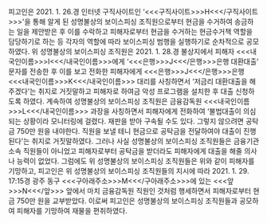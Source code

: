 피고인은 2021. 1. 26.경 인터넷 구직사이트인 ‘<<<구직사이트>>>H<<</구직사이트>>>'을 통해 알게 된 성명불상의 보이스피싱 조직원으로부터 현금을 수거하여 송금하는 일을 제안받은 후 이를 수락하고 피해자로부터 현금을 수거하는 현금수거책 역할을 담당하기로 하는 등 각자의 역할에 따라 보이스피싱 범행을 실행하기로 순차적으로 공모하였다.
위 성명불상의 보이스피싱 조직원은 2021. 1. 28.경 불상지에서 피해자 <<<내국인이름>>>I<<</내국인이름>>>에게 ‘<<<은행>>>J<<</은행>>>은행 대환대출' 문자를 전송한 후 이를 보고 전화한 피해자에게 <<<은행>>>J<<</은행>>>은행 <<<내국인이름>>>K<<</내국인이름>>> 대리를 사칭하면서 ‘저금리 대환대출을 해 주겠다'는 취지로 거짓말하고 피해자로 하여금 악성 프로그램을 설치한 후 대출 신청하도록 하였다.
계속하여 성명불상의 보이스피싱 조직원은 금융감독원 <<<내국인이름>>>L<<</내국인이름>>> 과장을 사칭하면서 피해자에게 전화하여 ‘불법대출이 의심되는 상황이라 모니터링에 걸렸다. 재판을 받아 구속될 수도 있다. 그렇지 않으려면 공탁금 750만 원을 내야한다. 직원을 보낼 테니 현금으로 공탁금을 전달하여야 대출이 진행된다'는 취지로 거짓말하였다. 그러나 사실 성명불상의 보이스피싱 조직원들은 금융기관 소속 직원들이 아니었고 피해자로부터 공탁금을 받더라도 피해자에게 대출을 해줄 의사나 능력이 없었다.
그럼에도 위 성명불상의 보이스피싱 조직원들은 위와 같이 피해자를 기망하고, 피고인은 위 성명불상의 보이스피싱 조직원들의 지시에 따라 2021. 1. 29. 17:15경 광주 동구 <<<구아래주소>>>M<<</구아래주소>>>에 있는 <<<앞>>>N<<</앞>>> 앞에서 마치 금융감독원 직원인 것처럼 행세하면서 피해자로부터 현금 750만 원을 교부받았다.
이로써 피고인은 성명불상의 보이스피싱 조직원들과 공모하여 피해자를 기망하여 재물을 편취하였다.